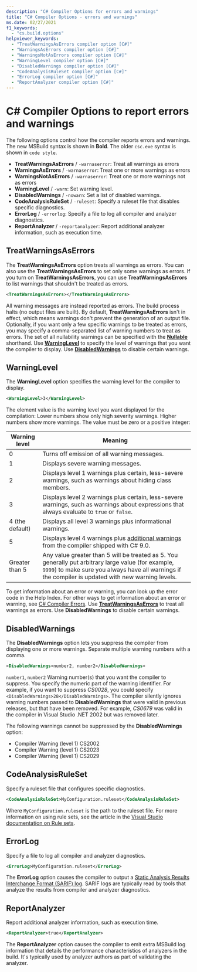 ```yaml
---
description: "C# Compiler Options for errors and warnings"
title: "C# Compiler Options - errors and warnings"
ms.date: 02/27/2021
f1_keywords: 
  - "cs.build.options"
helpviewer_keywords: 
  - "TreatWarningsAsErrors compiler option [C#]"
  - "WarningsAsErrors compiler option [C#]"
  - "WarningsNotAsErrors compiler option [C#]"
  - "WarningLevel compiler option [C#]"
  - "DisabledWarnings compiler option [C#]"
  - "CodeAnalysisRuleSet compiler option [C#]"
  - "ErrorLog compiler option [C#]"
  - "ReportAnalyzer compiler option [C#]"
---
```

# C# Compiler Options to report errors and warnings

The following options control how the compiler reports errors and warnings. The new MSBuild syntax is shown in **Bold**. The older `csc.exe` syntax is shown in `code style`.

- **TreatWarningsAsErrors** / `-warnaserror`: Treat all warnings as errors
- **WarningsAsErrors** / `-warnaserror`: Treat one or more warnings as errors
- **WarningsNotAsErrors** / `-warnaserror`: Treat one or more warnings not as errors
- **WarningLevel** / `-warn`: Set warning level.
- **DisabledWarnings** / `-nowarn`: Set a list of disabled warnings.
- **CodeAnalysisRuleSet** / `-ruleset`: Specify a ruleset file that disables specific diagnostics.
- **ErrorLog** / `-errorlog`: Specify a file to log all compiler and analyzer diagnostics.
- **ReportAnalyzer** / `-reportanalyzer`:  Report additional analyzer information, such as execution time.

## TreatWarningsAsErrors

The **TreatWarningsAsErrors** option treats all warnings as errors. You can also use the **TreatWarningsAsErrors** to set only some warnings as errors. If you turn on **TreatWarningsAsErrors**, you can use **TreatWarningsAsErrors** to list warnings that shouldn't be treated as errors.

```xml
<TreatWarningsAsErrors></TreatWarningsAsErrors>
```

All warning messages are instead reported as errors. The build process halts (no output files are built). By default, **TreatWarningsAsErrors** isn't in effect, which means warnings don't prevent the generation of an output file. Optionally, if you want only a few specific warnings to be treated as errors, you may specify a comma-separated list of warning numbers to treat as errors. The set of all nullability warnings can be specified with the [**Nullable**](language.md#nullable) shorthand. Use [**WarningLevel**](#warninglevel) to specify the level of warnings that you want the compiler to display. Use [**DisabledWarnings**](#disabledwarnings) to disable certain warnings.

## WarningLevel

The **WarningLevel** option specifies the warning level for the compiler to display.

```xml
<WarningLevel>3</WarningLevel>
```

The element value is the warning level you want displayed for the compilation: Lower numbers show only high severity warnings. Higher numbers show more warnings. The value must be zero or a positive integer:

|Warning level|Meaning|
|-------------------|-------------|
|0|Turns off emission of all warning messages.|
|1|Displays severe warning messages.|  
|2|Displays level 1 warnings plus certain, less-severe warnings, such as warnings about hiding class members.|
|3|Displays level 2 warnings plus certain, less-severe warnings, such as warnings about expressions that always evaluate to `true` or `false`.|
|4 (the default)|Displays all level 3 warnings plus informational warnings.|
|5|Displays level 4 warnings plus [additional warnings](https://github.com/dotnet/roslyn/blob/a6013f3213c902c0973b2d371c3007217d610533/docs/compilers/CSharp/Warnversion%20Warning%20Waves.md) from the compiler shipped with C# 9.0.|
|Greater than 5|Any value greater than 5 will be treated as 5. You generally put arbitrary large value (for example, `9999`) to make sure you always have all warnings if the compiler is updated with new warning levels.|

To get information about an error or warning, you can look up the error code in the Help Index. For other ways to get information about an error or warning, see [C# Compiler Errors](../compiler-messages/index.md). Use [**TreatWarningsAsErrors**](#treatwarningsaserrors) to treat all warnings as errors. Use **DisabledWarnings** to disable certain warnings.  

## DisabledWarnings

The **DisabledWarnings** option lets you suppress the compiler from displaying one or more warnings. Separate multiple warning numbers with a comma.

```xml
<DisabledWarnings>number2, number2</DisabledWarnings>
```

`number1`, `number2` Warning number(s) that you want the compiler to suppress. You specify the numeric part of the warning identifier. For example, if you want to suppress *CS0028*, you could specify `<DisabledWarnings>28</DisabledWarnings>`. The compiler silently ignores warning numbers passed to **DisabledWarnings** that were valid in previous releases, but that have been removed. For example, *CS0679* was valid in the compiler in Visual Studio .NET 2002 but was removed later.

 The following warnings cannot be suppressed by the **DisabledWarnings** option:

- Compiler Warning (level 1) CS2002  
- Compiler Warning (level 1) CS2023
- Compiler Warning (level 1) CS2029

## CodeAnalysisRuleSet

Specify a ruleset file that configures specific diagnostics.

```xml
<CodeAnalysisRuleSet>MyConfiguration.ruleset</CodeAnalysisRuleSet>
```

Where `MyConfiguration.ruleset` is the path to the ruleset file. For more information on using rule sets, see the article in the [Visual Studio documentation on Rule sets](/visualstudio/code-quality/using-rule-sets-to-group-code-analysis-rules).

## ErrorLog

Specify a file to log all compiler and analyzer diagnostics.

```xml
<ErrorLog>MyConfiguration.ruleset</ErrorLog>
```

The **ErrorLog** option causes the compiler to output a [Static Analysis Results Interchange Format (SARIF) log](https://github.com/microsoft/sarif-tutorials/blob/main/docs/1-Introduction.md#:~:text=What%20is%20SARIF%3F,for%20use%20by%20simpler%20tools). SARIF logs are typically read by tools that analyze the results from compiler and analyzer diagnostics.

## ReportAnalyzer

Report additional analyzer information, such as execution time.

```xml
<ReportAnalyzer>true</ReportAnalyzer>
```

The **ReportAnalyzer** option causes the compiler to emit extra MSBuild log information that details the performance characteristics of analyzers in the build. It's typically used by analyzer authors as part of validating the analyzer.
